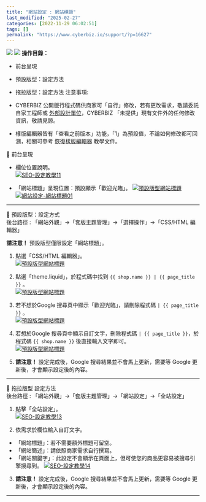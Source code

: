 ```yaml
---
title: "網站設定 : 網站標題"
last_modified: "2025-02-27"
categories: [2022-11-29 06:02:51]
tags: []
permalink: "https://www.cyberbiz.io/support/?p=16627"
---
```


![](https://www.cyberbiz.io/support/wp-content/uploads/適用站別.png)
[![](https://www.cyberbiz.io/support/wp-content/uploads/台灣站.png)](https://www.cyberbiz.io/support/?page_id=2490)
**操作目錄：**

* 前台呈現
* 預設版型：設定方法
* 拖拉版型：設定方法
注意事項:  

* CYBERBIZ 公開版行程式碼供商家可「自行」修改，若有更改需求，敬請委託自家工程師或 [外部設計單位](https://docs.google.com/spreadsheets/d/1uvrqOE10xyMVPvUctgOw9HddT9wbty5ZCNnBQCpmlMI/edit?usp=sharing)，CYBERBIZ 「未提供」現有文件外的任何修改資訊，敬請見諒。 
* 樣版編輯器皆有「查看之前版本」功能，「1」為預設值，不論如何修改都可回溯，相關可參考 [恢復樣版編輯器](https://www.cyberbiz.io/support/?p=16146) 教學文件。 

📌 前台呈現  

* 欄位位置說明。  
[![SEO-設定教學11](https://www.cyberbiz.io/support/wp-content/uploads/SEO-設定教學11.png)](https://www.cyberbiz.io/support/wp-content/uploads/SEO-設定教學11.png)



* 「網站標題」呈現位置：預設顯示「歡迎光臨」。
[![預設版型網站標題](https://www.cyberbiz.co/helpcenter/wp-content/uploads/2019/10/網站搜尋結果的歡迎光臨.png)](https://www.cyberbiz.co/helpcenter/wp-content/uploads/2019/10/網站搜尋結果的歡迎光臨.png)  
[![網站設定-網站標題01](https://www.cyberbiz.io/support/wp-content/uploads/網站設定-網站標題01.png)](https://www.cyberbiz.io/support/wp-content/uploads/網站設定-網站標題01.png)  

* * *


📌 預設版型：設定方式  
後台路徑 :  「網站外觀」→「套版主題管理」→「選擇操作」→「CSS/HTML 編輯器」  

**請注意！** 預設版型僅限設定「網站標題」。  


1. 點選「CSS/HTML 編輯器」。  
[![預設版型網站標題](https://www.cyberbiz.io/helpcenter/wp-content/uploads/預設版型網站標題01.png)](https://www.cyberbiz.io/helpcenter/wp-content/uploads/預設版型網站標題01.png)



2. 點選「theme.liquid」，於程式碼中找到 `{{ shop.name }} | {{ page_title }}` 。  
[![預設版型網站標題](https://www.cyberbiz.io/helpcenter/wp-content/uploads/預設版型網站標題02.png)](https://www.cyberbiz.io/helpcenter/wp-content/uploads/預設版型網站標題02.png)



3. 若不想於Google 搜尋頁中顯示「歡迎光臨」，請刪除程式碼 `| {{ page_title }}` 。  
[![預設版型網站標題](https://www.cyberbiz.co/helpcenter/wp-content/uploads/2019/10/網站搜尋結果的歡迎光臨4.png)](https://www.cyberbiz.co/helpcenter/wp-content/uploads/2019/10/網站搜尋結果的歡迎光臨4.png)



4. 若想於Google 搜尋頁中顯示自訂文字，刪除程式碼 `| {{ page_title }}`，於程式碼 `{{ shop.name }}` 後直接輸入文字即可。  
[![預設版型網站標題](https://www.cyberbiz.co/helpcenter/wp-content/uploads/2019/10/網站搜尋結果的歡迎光臨5.png)](https://www.cyberbiz.co/helpcenter/wp-content/uploads/2019/10/網站搜尋結果的歡迎光臨5.png)



5. **請注意！** 設定完成後，Google 搜尋結果並不會馬上更新，需要等 Google 更新後，才會顯示設定後的內容。

* * *


📌 拖拉版型 設定方法  
後台路徑 :  「網站外觀」→「套版主題管理」→「網站設定」→「全站設定」  


1. 點擊「全站設定」。  
[![SEO-設定教學13](https://www.cyberbiz.io/support/wp-content/uploads/SEO-設定教學13.png)](https://www.cyberbiz.io/support/wp-content/uploads/SEO-設定教學13.png)  


2. 依需求於欄位輸入自訂文字。  

* 「網站標題」：若不需要額外標題可留空。
* 「網站簡述」：請依照商家需求自行撰寫。
* 「網站關鍵字」：此設定不會顯示在頁面上，但可使您的商品更容易被搜尋引擎搜尋到。
[![SEO-設定教學14](https://www.cyberbiz.io/support/wp-content/uploads/SEO-設定教學14.png)](https://www.cyberbiz.io/support/wp-content/uploads/SEO-設定教學14.png)

3. **請注意！** 設定完成後，Google 搜尋結果並不會馬上更新，需要等 Google 更新後，才會顯示設定後的內容。

* * *



